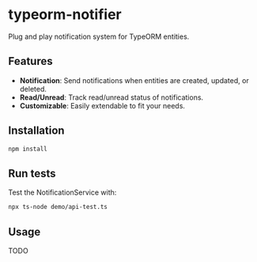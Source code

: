 # typeorm-notifier

Plug and play notification system for TypeORM entities.

## Features

- **Notification**: Send notifications when entities are created, updated, or deleted.
- **Read/Unread**: Track read/unread status of notifications.
- **Customizable**: Easily extendable to fit your needs.

## Installation

```bash
npm install
```

## Run tests

Test the NotificationService with:

```bash
npx ts-node demo/api-test.ts
```

## Usage

TODO

